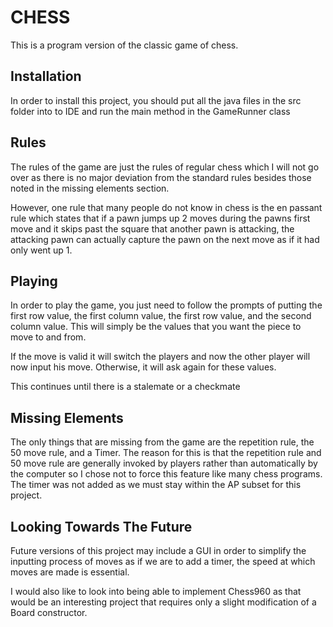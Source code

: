 # CHESS

This is a program version of the classic game of chess. 

## Installation

In order to install this project, you should put all the java files in the src folder into to IDE and run the main method in the GameRunner class

## Rules

The rules of the game are just the rules of regular chess which I will not go over as there is no major deviation from the standard rules besides those noted in the missing elements section. 

However, one rule that many people do not know in chess is the en passant rule which states that if a pawn jumps up 2 moves during the pawns first move and it skips past the square that another pawn is attacking, the attacking pawn can actually capture the pawn on the next move as if it had only went up 1.

## Playing

In order to play the game, you just need to follow the prompts of putting the first row value, the first column value, the first row value, and the second column value. This will simply be the values that you want the piece to move to and from. 

If the move is valid it will switch the players and now the other player will now input his move. Otherwise, it will ask again for these values. 

This continues until there is a stalemate or a checkmate

## Missing Elements

The only things that are missing from the game are the repetition rule, the 50 move rule, and a Timer. The reason for this is that the repetition rule and 50 move rule are generally invoked by players rather than automatically by the computer so I chose not to force this feature like many chess programs. The timer was not added as we must stay within the AP subset for this project.

## Looking Towards The Future

Future versions of this project may include a GUI in order to simplify the inputting process of moves as if we are to add a timer, the speed at which moves are made is essential.

I would also like to look into being able to implement Chess960 as that would be an interesting project that requires only a slight modification of a Board constructor. 
